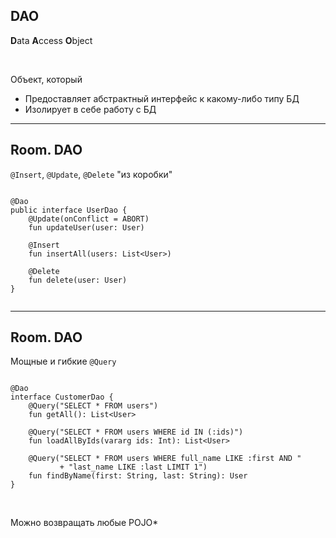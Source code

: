 
## DAO

**D**ata **A**ccess **O**bject  

<br>

Объект, который
* Предоставляет абстрактный интерфейс к какому-либо типу БД
* Изолирует в себе работу с БД


------

## Room. DAO

`@Insert`, `@Update`, `@Delete` "из коробки"
<br>

<pre><code class = "kotlin large" data-trim data-noescape>
@Dao
public interface UserDao {
    @Update(onConflict = ABORT)
    fun updateUser(user: User)

    @Insert
    fun insertAll(users: List&lt;User>)

    @Delete
    fun delete(user: User)
}

</code></pre>

------

## Room. DAO

Мощные и гибкие `@Query`
<br>


<pre><code class = "kotlin large" data-trim data-noescape>
@Dao
interface CustomerDao {
    @Query("SELECT * FROM users")
    fun getAll(): List&lt;User&gt; 

    @Query("SELECT * FROM users WHERE id IN (:ids)")
    fun loadAllByIds(vararg ids: Int): List&lt;User&gt;

    @Query("SELECT * FROM users WHERE full_name LIKE :first AND "
           + "last_name LIKE :last LIMIT 1")
    fun findByName(first: String, last: String): User
}
</code></pre>

<br>

Можно возвращать любые POJO*
